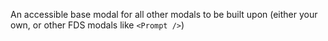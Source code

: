 An accessible base modal for all other modals to be built upon (either your own, or other FDS modals like `<Prompt />`)